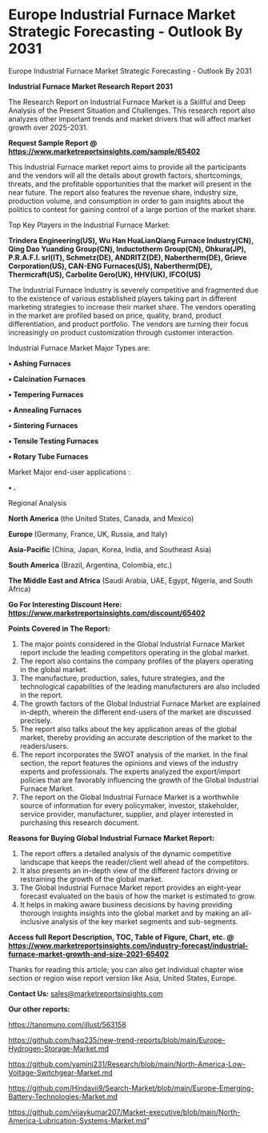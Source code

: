 # Europe Industrial Furnace Market Strategic Forecasting - Outlook By 2031
Europe Industrial Furnace Market Strategic Forecasting - Outlook By 2031

<strong>Industrial Furnace Market Research Report 2031</strong>

The Research Report on Industrial Furnace Market is a Skillful and Deep Analysis of the Present Situation and Challenges. This research report also analyzes other important trends and market drivers that will affect market growth over 2025-2031.

<strong>Request Sample Report @ <a href=https://www.marketreportsinsights.com/sample/65402>https://www.marketreportsinsights.com/sample/65402</a></strong>

This Industrial Furnace market report aims to provide all the participants and the vendors will all the details about growth factors, shortcomings, threats, and the profitable opportunities that the market will present in the near future. The report also features the revenue share, industry size, production volume, and consumption in order to gain insights about the politics to contest for gaining control of a large portion of the market share.

Top Key Players in the Industrial Furnace Market:

<strong>Trindera Engineering(US), Wu Han HuaLianQiang Furnace Industry(CN), Qing Dao Yuanding Group(CN), Inductotherm Group(CN), Ohkura(JP), P.R.A.F.I. srl(IT), Schmetz(DE), ANDRITZ(DE), Nabertherm(DE), Grieve Corporation(US), CAN-ENG Furnaces(US), Nabertherm(DE), Thermcraft(US), Carbolite Gero(UK), HHV(UK), IFCO(US)</strong>

The Industrial Furnace Industry is severely competitive and fragmented due to the existence of various established players taking part in different marketing strategies to increase their market share. The vendors operating in the market are profiled based on price, quality, brand, product differentiation, and product portfolio. The vendors are turning their focus increasingly on product customization through customer interaction.

Industrial Furnace Market Major Types are:

<strong>• Ashing Furnaces

• Calcination Furnaces

• Tempering Furnaces

• Annealing Furnaces

• Sintering Furnaces

• Tensile Testing Furnaces

• Rotary Tube Furnaces</strong>

Market Major end-user applications :

<strong>• .</strong>

Regional Analysis

</u><strong><b>North America</b></strong> (the United States, Canada, and Mexico)

<strong><b>Europe </b></strong>(Germany, France, UK, Russia, and Italy)

<strong><b>Asia-Pacific</b></strong> (China, Japan, Korea, India, and Southeast Asia)

<strong><b>South America</b></strong> (Brazil, Argentina, Colombia, etc.)

<strong><b>The Middle East and Africa</b></strong> (Saudi Arabia, UAE, Egypt, Nigeria, and South Africa)

<strong>Go For Interesting Discount Here: <a href=https://www.marketreportsinsights.com/discount/65402>https://www.marketreportsinsights.com/discount/65402</a></strong>

<strong>Points Covered in The Report:</strong>
<ol>
  <li>The major points considered in the Global Industrial Furnace Market report include the leading competitors operating in the global market.</li>
  <li>The report also contains the company profiles of the players operating in the global market.</li>
  <li>The manufacture, production, sales, future strategies, and the technological capabilities of the leading manufacturers are also included in the report.</li>
  <li>The growth factors of the Global Industrial Furnace Market are explained in-depth, wherein the different end-users of the market are discussed precisely.</li>
  <li>The report also talks about the key application areas of the global market, thereby providing an accurate description of the market to the readers/users.</li>
  <li>The report incorporates the SWOT analysis of the market. In the final section, the report features the opinions and views of the industry experts and professionals. The experts analyzed the export/import policies that are favorably influencing the growth of the Global Industrial Furnace Market.</li>
  <li>The report on the Global Industrial Furnace Market is a worthwhile source of information for every policymaker, investor, stakeholder, service provider, manufacturer, supplier, and player interested in purchasing this research document.</li>
</ol>
<strong>Reasons for Buying Global Industrial Furnace Market Report:</strong>

<ol>
  <li>The report offers a detailed analysis of the dynamic competitive landscape that keeps the reader/client well ahead of the competitors.</li>
  <li>It also presents an in-depth view of the different factors driving or restraining the growth of the global market.</li>
  <li>The Global Industrial Furnace Market report provides an eight-year forecast evaluated on the basis of how the market is estimated to grow.</li>
  <li>It helps in making aware business decisions by having providing thorough insights insights into the global market and by making an all-inclusive analysis of the key market segments and sub-segments.</li>
</ol>
<strong>Access full Report Description, TOC, Table of Figure, Chart, etc. @ <a href=https://www.marketreportsinsights.com/industry-forecast/industrial-furnace-market-growth-and-size-2021-65402>https://www.marketreportsinsights.com/industry-forecast/industrial-furnace-market-growth-and-size-2021-65402</a></strong>


Thanks for reading this article; you can also get individual chapter wise section or region wise report version like Asia, United States, Europe.

<strong>Contact Us:</strong>
sales@marketreportsinsights.com

<strong>Our other reports:</strong>

<a href=https://tanomuno.com/illust/563158>https://tanomuno.com/illust/563158</a>

<a href=https://github.com/haq235/new-trend-reports/blob/main/Europe-Hydrogen-Storage-Market.md>https://github.com/haq235/new-trend-reports/blob/main/Europe-Hydrogen-Storage-Market.md</a>

<a href=https://github.com/yamini231/Research/blob/main/North-America-Low-Voltage-Switchgear-Market.md>https://github.com/yamini231/Research/blob/main/North-America-Low-Voltage-Switchgear-Market.md</a>

<a href=https://github.com/Hindavii9/Search-Market/blob/main/Europe-Emerging-Battery-Technologies-Market.md>https://github.com/Hindavii9/Search-Market/blob/main/Europe-Emerging-Battery-Technologies-Market.md</a>

<a href=https://github.com/vijaykumar207/Market-executive/blob/main/North-America-Lubrication-Systems-Market.md>https://github.com/vijaykumar207/Market-executive/blob/main/North-America-Lubrication-Systems-Market.md</a>"
